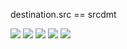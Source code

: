 destination.src == srcdmt

<img src="https://img.shields.io/badge/HTML-239120?style=for-the-badge&logo=html5&logoColor=white">
<img src="https://img.shields.io/badge/CSS-239120?&style=for-the-badge&logo=css3&logoColor=white">
<img src="https://img.shields.io/badge/PHP-777BB4?style=for-the-badge&logo=php&logoColor=white">
<img src="https://img.shields.io/badge/MariaDB-01529E?style=for-the-badge&logo=mariadb&logoColor=white">
<img src="https://img.shields.io/badge/JavaScript-F7DF1E?style=for-the-badge&logo=javascript&logoColor=black">
